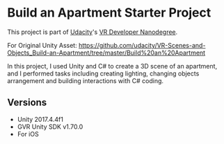 # Build an Apartment Starter Project

This project is part of [Udacity](https://www.udacity.com "Udacity - Be in demand")'s [VR Developer Nanodegree](https://www.udacity.com/course/vr-developer-nanodegree--nd017).

For Original Unity Asset: https://github.com/udacity/VR-Scenes-and-Objects_Build-an-Apartment/tree/master/Build%20an%20Apartment

In this project, I used Unity and C# to create a 3D scene of an apartment, and I performed tasks including creating lighting, changing objects arrangement and building interactions with C# coding. 

## Versions
- Unity 2017.4.4f1
- GVR Unity SDK v1.70.0
- For iOS 
